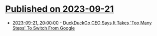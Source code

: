 # [Published on 2023-09-21](index.md)

* [2023-09-21, 20:00:00](https://tech.slashdot.org/story/23/09/21/1958244/duckduckgo-ceo-says-it-takes-too-many-steps-to-switch-from-google?utm_source=rss1.0mainlinkanon&utm_medium=feed) - [DuckDuckGo CEO Says It Takes 'Too Many Steps' To Switch From Google](https://tech.slashdot.org/story/23/09/21/1958244/duckduckgo-ceo-says-it-takes-too-many-steps-to-switch-from-google?utm_source=rss1.0mainlinkanon&utm_medium=feed)
